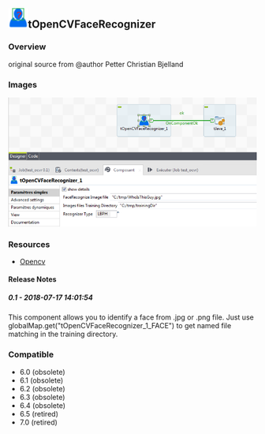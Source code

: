 ## <img src='./logo.jpg' width='40' height='40'>tOpenCVFaceRecognizer

### Overview
original source from @author Petter Christian Bjelland
### Images
<a href='./screenshots/v_0.1__1.jpg'><img src='./screenshots/v_0.1__1.jpg' ></a>


### Resources
 * <a href=https://opencv.org>Opencv</a>

#### Release Notes

##### 0.1 - 2018-07-17 14:01:54
This component allows you to identify a face from .jpg or .png file. Just use globalMap.get("tOpenCVFaceRecognizer_1_FACE") to get named file matching in the training directory.
### Compatible
 -  6.0 (obsolete)
 -   6.1 (obsolete)
 -   6.2 (obsolete)
 -   6.3 (obsolete)
 -   6.4 (obsolete)
 -  6.5 (retired)
 -  7.0 (retired)